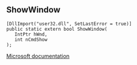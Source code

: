 ## ShowWindow

```
[DllImport("user32.dll", SetLastError = true)]
public static extern bool ShowWindow(
   IntPtr hWnd,
   int nCmdShow
);
```

[Microsoft documentation](https://docs.microsoft.com/en-us/windows/win32/api/winuser/nf-winuser-showwindow)
